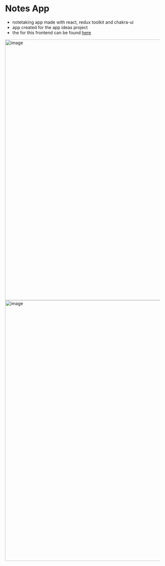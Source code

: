 # Notes App

- notetaking app made with react, redux toolkit and chakra-ui
- app created for the app ideas project
- the for this frontend can be found [here](http://github.com/fernandobelotto/NotasAPI)

<img width="849" alt="image" src="https://user-images.githubusercontent.com/38187170/209469862-018abd41-089f-42af-a686-20b9ddac5f8c.png">

<img width="849" alt="image" src="https://user-images.githubusercontent.com/38187170/209469867-b830410f-2dfd-4472-a961-94c2c7e65f7a.png">
